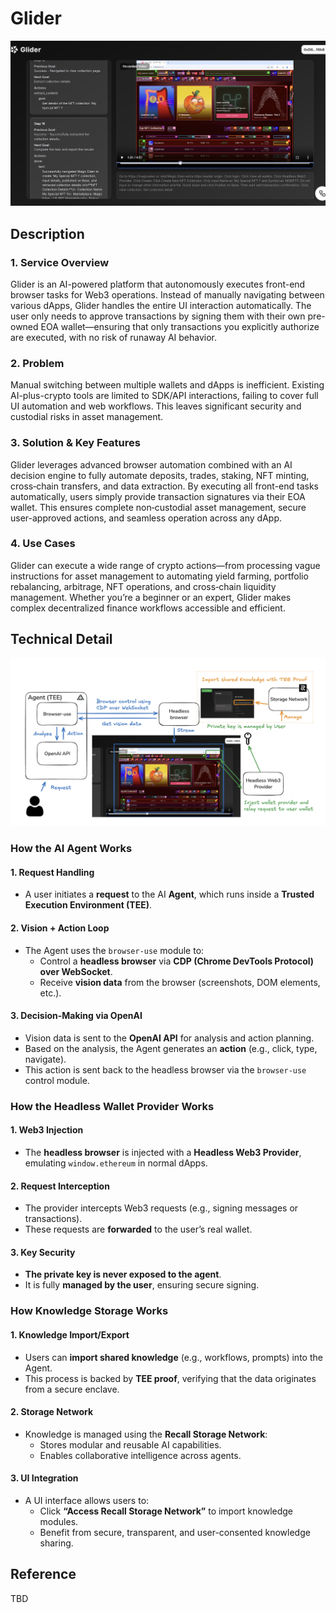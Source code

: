 # Glider

![top](./nodejs/app/public/ogp-image.png)

## Description

### 1. Service Overview

Glider is an AI-powered platform that autonomously executes front-end browser tasks for Web3 operations. Instead of manually navigating between various dApps, Glider handles the entire UI interaction automatically. The user only needs to approve transactions by signing them with their own pre-owned EOA wallet—ensuring that only transactions you explicitly authorize are executed, with no risk of runaway AI behavior.

### 2. Problem

Manual switching between multiple wallets and dApps is inefficient. Existing AI-plus-crypto tools are limited to SDK/API interactions, failing to cover full UI automation and web workflows. This leaves significant security and custodial risks in asset management.

### 3. Solution & Key Features

Glider leverages advanced browser automation combined with an AI decision engine to fully automate deposits, trades, staking, NFT minting, cross‑chain transfers, and data extraction. By executing all front-end tasks automatically, users simply provide transaction signatures via their EOA wallet. This ensures complete non‑custodial asset management, secure user-approved actions, and seamless operation across any dApp.

### 4. Use Cases

Glider can execute a wide range of crypto actions—from processing vague instructions for asset management to automating yield farming, portfolio rebalancing, arbitrage, NFT operations, and cross‑chain liquidity management. Whether you’re a beginner or an expert, Glider makes complex decentralized finance workflows accessible and efficient.

## Technical Detail

![architecture](./nodejs/app/public/architecture.png)

### How the AI Agent Works

#### 1. Request Handling

- A user initiates a **request** to the AI **Agent**, which runs inside a **Trusted Execution Environment (TEE)**.

#### 2. Vision + Action Loop

- The Agent uses the `browser-use` module to:
  - Control a **headless browser** via **CDP (Chrome DevTools Protocol) over WebSocket**.
  - Receive **vision data** from the browser (screenshots, DOM elements, etc.).

#### 3. Decision-Making via OpenAI

- Vision data is sent to the **OpenAI API** for analysis and action planning.
- Based on the analysis, the Agent generates an **action** (e.g., click, type, navigate).
- This action is sent back to the headless browser via the `browser-use` control module.

### How the Headless Wallet Provider Works

#### 1. Web3 Injection

- The **headless browser** is injected with a **Headless Web3 Provider**, emulating `window.ethereum` in normal dApps.

#### 2. Request Interception

- The provider intercepts Web3 requests (e.g., signing messages or transactions).
- These requests are **forwarded** to the user’s real wallet.

#### 3. Key Security

- **The private key is never exposed to the agent**.
- It is fully **managed by the user**, ensuring secure signing.

### How Knowledge Storage Works

#### 1. Knowledge Import/Export

- Users can **import shared knowledge** (e.g., workflows, prompts) into the Agent.
- This process is backed by **TEE proof**, verifying that the data originates from a secure enclave.

#### 2. Storage Network

- Knowledge is managed using the **Recall Storage Network**:
  - Stores modular and reusable AI capabilities.
  - Enables collaborative intelligence across agents.

#### 3. UI Integration

- A UI interface allows users to:
  - Click **“Access Recall Storage Network”** to import knowledge modules.
  - Benefit from secure, transparent, and user-consented knowledge sharing.

## Reference

TBD
